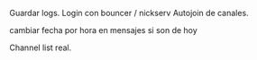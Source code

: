 Guardar logs.
Login con bouncer / nickserv
Autojoin de canales.

cambiar fecha por hora en mensajes si son de hoy

Channel list real.